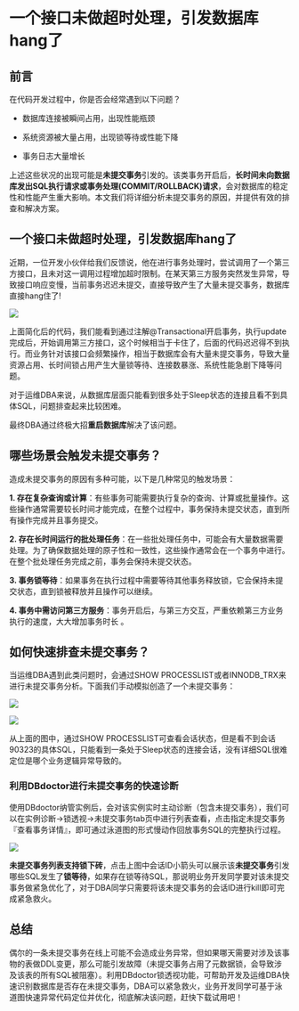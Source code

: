 # 一个接口未做超时处理，引发数据库hang了

## 前言
在代码开发过程中，你是否会经常遇到以下问题？
- 数据库连接被瞬间占用，出现性能瓶颈

- 系统资源被大量占用，出现锁等待或性能下降
- 事务日志大量增长

上述这些状况的出现可能是**未提交事务**引发的。该类事务开启后，**长时间未向数据库发出SQL执行请求或事务处理(COMMIT/ROLLBACK)请求**，会对数据库的稳定性和性能产生重大影响。本文我们将详细分析未提交事务的原因，并提供有效的排查和解决方案。

## 一个接口未做超时处理，引发数据库hang了

近期，一位开发小伙伴给我们反馈说，他在进行事务处理时，尝试调用了一个第三方接口，且未对这一调用过程增加超时限制。在某天第三方服务突然发生异常，导致接口响应变慢，当前事务迟迟未提交，直接导致产生了大量未提交事务，数据库直接hang住了!

![](https://mmbiz.qpic.cn/mmbiz_png/dFRFrFfpIZlIEiaaRBiaMXRBez6mF3ZcVZzv7Tew2JeR83NTDltaTlHaA3I6B1FupwedIm8UDfeVFv6icTAu525mQ/640?wx_fmt=png&from=appmsg&tp=webp&wxfrom=5&wx_lazy=1&wx_co=1)

上面简化后的代码，我们能看到通过注解@Transactional开启事务，执行update完成后，开始调用第三方接口，这个时候相当于卡住了，后面的代码迟迟得不到执行。而业务针对该接口会频繁操作，相当于数据库会有大量未提交事务，导致大量资源占用、长时间锁占用产生大量锁等待、连接数暴涨、系统性能急剧下降等问题。

对于运维DBA来说，从数据库层面只能看到很多处于Sleep状态的连接且看不到具体SQL，问题排查起来比较困难。

最终DBA通过终极大招**重启数据库**解决了该问题。

## 哪些场景会触发未提交事务？
造成未提交事务的原因有多种可能，以下是几种常见的触发场景：

**1. 存在复杂查询或计算**：有些事务可能需要执行复杂的查询、计算或批量操作。这些操作通常需要较长时间才能完成，在整个过程中，事务保持未提交状态，直到所有操作完成并且事务提交。

**2. 存在长时间运行的批处理任务**：在一些批处理任务中，可能会有大量数据需要处理。为了确保数据处理的原子性和一致性，这些操作通常会在一个事务中进行。在整个批处理任务完成之前，事务会保持未提交状态。

**3. 事务锁等待**：如果事务在执行过程中需要等待其他事务释放锁，它会保持未提交状态，直到锁被释放并且操作可以继续。

**4. 事务中需访问第三方服务**：事务开启后，与第三方交互，严重依赖第三方业务执行的速度，大大增加事务时长 。

## 如何快速排查未提交事务？
当运维DBA遇到此类问题时，会通过SHOW PROCESSLIST或者INNODB_TRX来进行未提交事务分析。下面我们手动模拟创造了一个未提交事务：

![](https://mmbiz.qpic.cn/mmbiz_png/dFRFrFfpIZlIEiaaRBiaMXRBez6mF3ZcVZ8FoFJHuics4Wnweq4uWVl4NVhia1uicWtK6XNttibMckKhUTkIouAgwaSQ/640?wx_fmt=png&from=appmsg&tp=webp&wxfrom=5&wx_lazy=1&wx_co=1)

![](https://mmbiz.qpic.cn/mmbiz_png/dFRFrFfpIZlIEiaaRBiaMXRBez6mF3ZcVZl2qH5f8dRjGNdVGiblhsmic1Hco5qj35ZMzkphoXZ2Mq9Z4lnlGGJxoA/640?wx_fmt=png&from=appmsg&tp=webp&wxfrom=5&wx_lazy=1&wx_co=1)

从上面的图中，通过SHOW PROCESSLIST可查看会话状态，但是看不到会话90323的具体SQL，只能看到一条处于Sleep状态的连接会话，没有详细SQL很难定位是哪个业务逻辑异常导致的。

### 利用DBdoctor进行未提交事务的快速诊断

使用DBdoctor纳管实例后，会对该实例实时主动诊断（包含未提交事务），我们可以在实例诊断->锁透视->未提交事务tab页中进行列表查看，点击指定未提交事务『查看事务详情』，即可通过泳道图的形式慢动作回放事务SQL的完整执行过程。

![](https://mmbiz.qpic.cn/mmbiz_png/dFRFrFfpIZnruxGibYb4DU619v2PpTGJv99es0bFzMDWT0080Zp8DAWFianCZqP0x9diajTQx7FfX4TGD6JPx2TXA/640?wx_fmt=png&from=appmsg&tp=webp&wxfrom=5&wx_lazy=1&wx_co=1)

**未提交事务列表支持锁下砖**，点击上图中会话ID小箭头可以展示该**未提交事务**引发哪些SQL发生了**锁等待**，如果存在锁等待SQL，那说明业务开发同学要对该未提交事务做紧急优化了，对于DBA同学只需要将该未提交事务的会话ID进行kill即可完成紧急救火。

## 总结

偶尔的一条未提交事务在线上可能不会造成业务异常，但如果哪天需要对涉及该事物的表做DDL变更，那么可能引发故障（未提交事务占用了元数据锁，会导致涉及该表的所有SQL被阻塞）。利用DBdoctor锁透视功能，可帮助开发及运维DBA快速‌识别数据库是否存在未提交事务，DBA可以紧急救火，业务开发同学可基于泳道图快速异常代码定位并优化，彻底解决该问题，赶快下载试用吧！